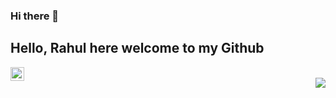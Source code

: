 ### Hi there 👋
## Hello, Rahul here welcome to my Github


<a href="https://www.linkedin.com/in/rahul-kumar-1ba550190/">
  <img align="left" alt="Rahul's Linkdein" width="22px" src="https://cdn.jsdelivr.net/npm/simple-icons@v3/icons/linkedin.svg" />
</a>

<br/>

<div>

<img align="right" src="https://github-readme-stats.vercel.app/api?username=rahul263-stack&?count_private=true&show_icons=true&theme=tokyonight&include_all_commits=true" />
</div>

